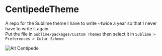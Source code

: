 # CentipedeTheme
A repo for the Sublime theme I have to write ~twice a year so that I never have to write it again.  
Put the file in `Sublime/packages/Custom Themes` then select it in `Sublime > Preferences > Color Scheme`

![Alt Centipede](http://i.imgur.com/3QYijBU.png)
